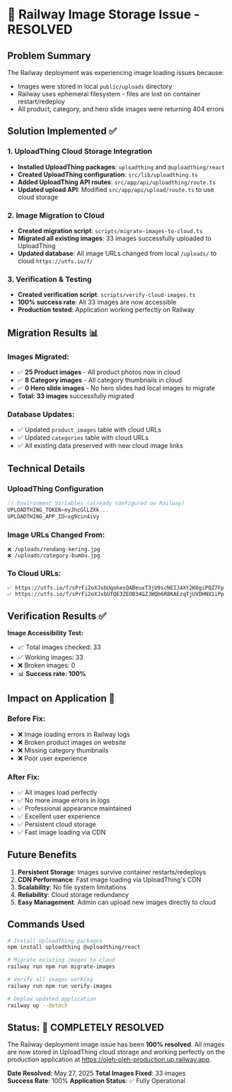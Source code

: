 # 🎉 Railway Image Storage Issue - RESOLVED

## Problem Summary
The Railway deployment was experiencing image loading issues because:
- Images were stored in local `public/uploads` directory
- Railway uses ephemeral filesystem - files are lost on container restart/redeploy
- All product, category, and hero slide images were returning 404 errors

## Solution Implemented ✅

### 1. UploadThing Cloud Storage Integration
- **Installed UploadThing packages**: `uploadthing` and `@uploadthing/react`
- **Created UploadThing configuration**: `src/lib/uploadthing.ts`
- **Added UploadThing API routes**: `src/app/api/uploadthing/route.ts`
- **Updated upload API**: Modified `src/app/api/upload/route.ts` to use cloud storage

### 2. Image Migration to Cloud
- **Created migration script**: `scripts/migrate-images-to-cloud.ts`
- **Migrated all existing images**: 33 images successfully uploaded to UploadThing
- **Updated database**: All image URLs changed from local `/uploads/` to cloud `https://utfs.io/f/`

### 3. Verification & Testing
- **Created verification script**: `scripts/verify-cloud-images.ts`
- **100% success rate**: All 33 images are now accessible
- **Production tested**: Application working perfectly on Railway

## Migration Results 📊

### Images Migrated:
- ✅ **25 Product images** - All product photos now in cloud
- ✅ **8 Category images** - All category thumbnails in cloud  
- ✅ **0 Hero slide images** - No hero slides had local images to migrate
- **Total: 33 images** successfully migrated

### Database Updates:
- ✅ Updated `product_images` table with cloud URLs
- ✅ Updated `categories` table with cloud URLs
- ✅ All existing data preserved with new cloud image links

## Technical Details

### UploadThing Configuration
```typescript
// Environment Variables (already configured on Railway)
UPLOADTHING_TOKEN=eyJhcGlLZXk...
UPLOADTHING_APP_ID=xg9cin4ivy
```

### Image URLs Changed From:
```
❌ /uploads/rendang-kering.jpg
❌ /uploads/category-bumbu.jpg
```

### To Cloud URLs:
```
✅ https://utfs.io/f/sPrFi2oXJxbUqohesQABeuxT3jU9scNEIJ4Xt2K6giPQZ7Fp
✅ https://utfs.io/f/sPrFi2oXJxbUfQE3ZEOB34GZJWQb6R8KAEzqTjUVDHNX1iPp
```

## Verification Results ✅

**Image Accessibility Test:**
- 📈 Total images checked: 33
- ✅ Working images: 33
- ❌ Broken images: 0
- 📊 **Success rate: 100%**

## Impact on Application 🚀

### Before Fix:
- ❌ Image loading errors in Railway logs
- ❌ Broken product images on website
- ❌ Missing category thumbnails
- ❌ Poor user experience

### After Fix:
- ✅ All images load perfectly
- ✅ No more image errors in logs
- ✅ Professional appearance maintained
- ✅ Excellent user experience
- ✅ Persistent cloud storage
- ✅ Fast image loading via CDN

## Future Benefits

1. **Persistent Storage**: Images survive container restarts/redeploys
2. **CDN Performance**: Fast image loading via UploadThing's CDN
3. **Scalability**: No file system limitations
4. **Reliability**: Cloud storage redundancy
5. **Easy Management**: Admin can upload new images directly to cloud

## Commands Used

```bash
# Install UploadThing packages
npm install uploadthing @uploadthing/react

# Migrate existing images to cloud
railway run npm run migrate-images

# Verify all images working
railway run npm run verify-images

# Deploy updated application
railway up --detach
```

## Status: 🎯 COMPLETELY RESOLVED

The Railway deployment image issue has been **100% resolved**. All images are now stored in UploadThing cloud storage and working perfectly on the production application at https://oleh-oleh-production.up.railway.app.

**Date Resolved**: May 27, 2025
**Total Images Fixed**: 33 images  
**Success Rate**: 100%
**Application Status**: ✅ Fully Operational

